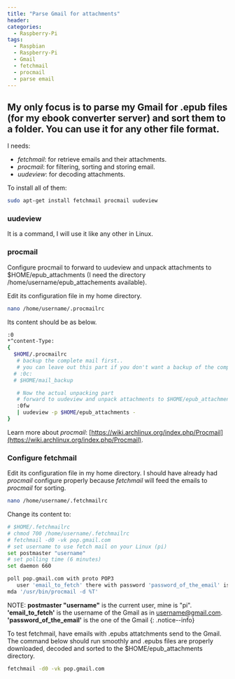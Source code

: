 ```yaml
---
title: "Parse Gmail for attachments"
header:
categories:
  - Raspberry-Pi
tags:
  - Raspbian
  - Raspberry-Pi
  - Gmail
  - fetchmail
  - procmail
  - parse email
---
```


## My only focus is to parse my Gmail for .epub files (for my ebook converter server) and sort them to a folder. You can use it for any other file format.

I needs:

* *fetchmail*: for retrieve emails and their attachments.
* *procmail*: for filtering, sorting and storing email.
* *uudeview*: for decoding attachments.

To install all of them:

```bash
sudo apt-get install fetchmail procmail uudeview
```

### uudeview 
It is a command, I will use it like any other in Linux.

### procmail

Configure procmail to forward to uudeview and unpack attachments to $HOME/epub_attachments (I need the directory /home/username/epub_attachements available).

Edit its configuration file in my home directory.
```bash
nano /home/username/.procmailrc
```

Its content should be as below.
``` bash
:0
*^content-Type:
{
  $HOME/.procmailrc
   # backup the complete mail first..
   # you can leave out this part if you don't want a backup of the complete mail
  # :0c:
  # $HOME/mail_backup

   # Now the actual unpacking part
   # forward to uudeview and unpack attachments to $HOME/epub_attachments
   :0fw
   | uudeview -p $HOME/epub_attachments -
}
```

Learn more about *procmail*: [https://wiki.archlinux.org/index.php/Procmail](https://wiki.archlinux.org/index.php/Procmail).

### Configure fetchmail

Edit its configuration file in my home directory. I should have already had *procmail* configure properly because *fetchmail* will feed the emails to *procmail* for sorting.
```bash
nano /home/username/.fetchmailrc
```
Change its content to:
```bash
# $HOME/.fetchmailrc
# chmod 700 /home/username/.fetchmailrc
# fetchmail -d0 -vk pop.gmail.com
# set username to use fetch mail on your Linux (pi)
set postmaster "username"
# set polling time (6 minutes)
set daemon 660

poll pop.gmail.com with proto POP3
   user 'email_to_fetch' there with password 'password_of_the_email' is pi here options ssl
mda '/usr/bin/procmail -d %T'
```

NOTE: **postmaster "username"** is the current user, mine is "pi". **'email_to_fetch'** is the username of the Gmail as in username@gmail.com. **'password_of_the_email'** is the one of the Gmail {: .notice--info}

To test fetchmail, have emails with .epubs attatchments send to the Gmail. The command below should run smoothly and .epubs files are properly downloaded, decoded and sorted to the $HOME/epub_attachments directory.
```bash
fetchmail -d0 -vk pop.gmail.com
```